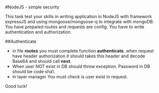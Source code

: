 #NodeJS - simple security

This task test your skills in writing application in NodeJS with framework expressJS and using mongoose/mongoose-q to integrate with mongoDB. You have prepared routes 
and requests are config. You have to write authentication and authorization.

##Authenticate
* in file **routes** you must complete function **authenticate**, when request have header authorization it should takes this header and decode Base64 and should call **next**.
* When user NOT exist in DB should throw exception. Password in DB should be code sha1.
* In layer manager You must check is user exist in request.
 
 Good luck!
